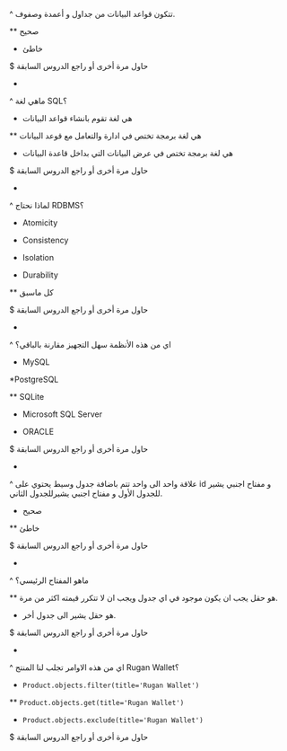^ تتكون قواعد البيانات من جداول و أعمدة وصفوف.

** صحيح
* خاطئ

$ حاول مرة أخرى أو راجع الدروس السابقة

-

^ ماهي لغة SQL؟

* هي لغة تقوم بانشاء قواعد البيانات

** هي لغة برمجة تختص في ادارة والتعامل مع قوعد البيانات

* هي لغة برمجة تختص في عرض البيانات التي بداخل قاعدة البيانات

$ حاول مرة أخرى أو راجع الدروس السابقة

-

^ لماذا نحتاج RDBMS؟

* Atomicity

* Consistency

* Isolation

* Durability

** كل ماسبق

$ حاول مرة أخرى أو راجع الدروس السابقة

-

^ اي من هذه الأنظمة سهل التجهيز مقارنة بالباقي؟

* MySQL

*PostgreSQL

** SQLite

* Microsoft SQL Server

* ORACLE

$ حاول مرة أخرى أو راجع الدروس السابقة

-

^ علاقة واحد الى واحد تتم باضافة جدول وسيط يحتوي على id و مفتاح اجنبي يشير للجدول الأول و مفتاح اجنبي يشيرللجدول الثاني.

* صحيح

** خاطئ

$ حاول مرة أخرى أو راجع الدروس السابقة

-

^ ماهو المفتاح الرئيسي؟

** هو حقل يجب ان يكون موجود في اي جدول ويجب ان لا تتكرر قيمته اكثر من مرة.

* هو حقل يشير الى جدول أخر.

$ حاول مرة أخرى أو راجع الدروس السابقة

-

^ اي من هذه الاوامر تجلب لنا المنتج Rugan Wallet؟

* `Product.objects.filter(title='Rugan Wallet')`

** `Product.objects.get(title='Rugan Wallet')`

* `Product.objects.exclude(title='Rugan Wallet')`

$ حاول مرة أخرى أو راجع الدروس السابقة
